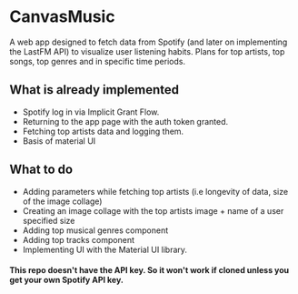 # CanvasMusic

A web app designed to fetch data from Spotify (and later on implementing the LastFM API) to visualize user listening habits. Plans for top artists, top songs, top genres and in specific time periods.

## What is already implemented

  * Spotify log in via Implicit Grant Flow.
  * Returning to the app page with the auth token granted.
  * Fetching top artists data and logging them.
  * Basis of material UI

## What to do
  * Adding parameters while fetching top artists (i.e longevity of data, size of the image collage)
  * Creating an image collage with the top artists image + name of a user specified size
  * Adding top musical genres component
  * Adding top tracks component
  * Implementing UI with the Material UI library.

#### This repo doesn't have the API key. So it won't work if cloned unless you get your own Spotify API key. 
